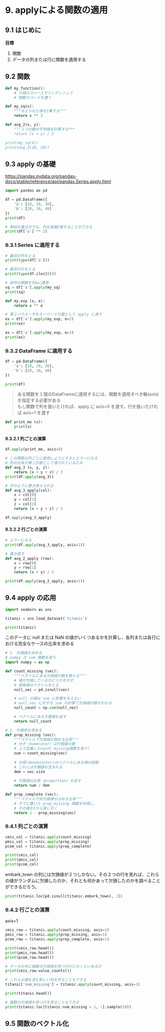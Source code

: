 # 9. applyによる関数の適用
## 9.1 はじめに
**目標**
1. 関数
2. データの列または行に関数を適用する

## 9.2 関数

```python
def my_function():
    # ４個のスペースでインデントして
    # 関数のコードを書く
```

```python
def my_sq(x):
    """与えられた値を2乗する"""
    return x ** 2

def avg_2(x, y):
    """２つの数の平均値を計算する***
    return (x + y) / 2

print(my_sq(4))
print(avg_2(10, 20))
```
## 9.3 apply の基礎
https://pandas.pydata.org/pandas-docs/stable/reference/api/pandas.Series.apply.html

```python
import pandas as pd

df = pd.DataFrame({
    'a': [10, 20, 30],
    'b': [20, 30, 40]
})
print(df)
```

```python
# 単純な書き方でも、列を直接2乗することができる
print(df['a'] ** 2)
```

### 9.3.1 Series に適用する
```python
# 最初の列をとる
print(type(df['a']))

# 最初の行をとる
print(type(df.iloc[0]))

# 自作の関数を列aに適用
sq = df['a'].apply(my_sq)
print(sq)
```

```python
def my_exp (x, e):
    return x ** e

# 第２パラメータをキーワード引数として apply に渡す
ex = df['a'].apply(my_exp, e=2)
print(ex)

ex = df['a'].apply(my_exp, e=3)
print(ex)
```

### 9.3.2 DataFrame に適用する

```python
df = pd.DataFrame({
    'a': [10, 20, 30],
    'b': [20, 30, 40]
})

print(df)
```

> ある関数を１個のDataFrameに適用するには、関数を適用すべき軸(axis)を指定する必要がある<br>
> もし関数で列を扱いたければ、apply に axis=0 を渡す。行を扱いたければ axis=1 を渡す

```python
def print_me (x):
    print(x)
```

#### 9.3.2.1 列ごとの演算

```python
df.apply(print_me, axis=0)
```

```python
# この関数は列ごとに適用しようとするとエラーになる
# 列の全体が第１引数として渡されているため
def avg_3 (x, y, z):
    return (x + y + z) / 3
print(df.apply(avg_3))

# 次のように書き換えられる
def avg_3_apply(col):
    x = col[0]
    y = col[1]
    z = col[2]
    return (x + y + z) / 3

df.apply(avg_3_apply)
```

#### 9.3.2.2 行ごとの演算

```python
# エラーになる
print(df.apply(avg_3_apply, axis=1))

# 書き直す
def avg_2_apply (row):
    x = row[0]
    y = row[1]
    return (x + y) / 2

print(df.apply(avg_2_apply, axis=1))
```

## 9.4 apply の応用

```python
import seaborn as sns

titanic = sns.load_dataset('titanic')

print(titanic)
```

このデータに null または NaN の値がいくつあるかを計算し、各列または各行における完全なケースの比率を求める

```python
# 1. 欠損値を求める
# numpy の sum 関数を使う
import numpy = as np

def count_missing (vec):
    """ベクトルにある欠損値の数を数える"""
    # 値が欠損しているかどうかを示す
    # 真偽値のベクトルをとる
    null_vec = pd.isnull(vec)

    # null の値は sum に影響を与えない
    # null_vec に対する sum の計算で欠損値の数がわかる
    null_count = np.sum(null_vec)

    # ベクトルにある欠損値を返す
    return null_count

# 2. 欠損率を求める
def prop_missing (vec):
    """ベクトルで欠損値が閉める比率"""
    # 分子（numerator）は欠損値の数
    # 上で定義したcount_missing関数を使う!
    num = count_missing(vec)
    
    # 分母(denominator)はベクトルにある値の総数
    # これには欠損値も含まれる
    dem = vec.size
    
    # 欠損値の比率（proportion）を返す
    return num / dem

def prop_complete (vec):
    """ベクトルで非欠損値が占める比率"""
    # すでに書いた prop_missing 関数を利用し、
    # その値を1から差し引く
    return 1 - prop_missing(vec)
```

### 9.4.1 列ごとの演算
```python
cmis_col = titanic.apply(count_missing)
pmis_col = titanic.apply(prop_missing)
pcom_col = titanic.apply(prop_complete)

print(cmis_col)
print(pmis_col)
print(pcom_col)
```

embark_town の列には欠損値が２つしかない。その２つの行を見れば、これらの値がランダムに欠損したのか、それとも何かあって欠損したのかを調べることができるだろう。

```python
print(titanic.loc[pd.isnull(titanic.embark_town), :])
```

### 9.4.2 行ごとの演算
axis=1

```python
cmis_row = titanic.apply(count_missing, axis=1)
pmis_row = titanic.apply(prop_missing, axis=1)
pcom_row = titanic.apply(prop_complete, axis=1)

print(cmis_row.head())
print(pmis_row.head())
print(pcom_row.head())

# データの中に複数の欠損値を持つ行がどのくらいあるか
print(cmis_row.value_counts())

# これらの値を含む新しい列を作ることもできる
titanic['num_missing'] = titanic.apply(count_missing, axis=1)

print(titanic.head())

# 複数の欠損値を持つ行を見ることもできる
print(titanic.loc[titanic.num_missing > 1, :].sample(10))
```

## 9.5 関数のベクトル化
